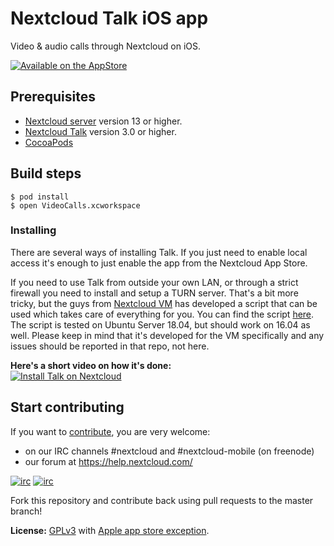 # Nextcloud Talk iOS app

Video & audio calls through Nextcloud on iOS.

[![Available on the AppStore](https://github.com/nextcloud/talk-ios/blob/master/docs/App%20Store/Download_on_the_App_Store_Badge.svg)](https://itunes.apple.com/app/id1296825574)

## Prerequisites

- [Nextcloud server](https://github.com/nextcloud/server) version 13 or higher.
- [Nextcloud Talk](https://github.com/nextcloud/spreed) version 3.0 or higher.
- [CocoaPods](https://cocoapods.org/)

## Build steps

```
$ pod install
$ open VideoCalls.xcworkspace
```

### Installing

There are several ways of installing Talk. If you just need to enable local access it's enough to just enable the app from the Nextcloud App Store. 

If you need to use Talk from outside your own LAN, or through a strict firewall you need to install and setup a TURN server. That's a bit more tricky, but the guys from [Nextcloud VM](https://github.com/nextcloud/vm) has developed a script that can be used which takes care of everything for you. You can find the script [here](https://github.com/nextcloud/vm/blob/master/apps/talk.sh). The script is tested on Ubuntu Server 18.04, but should work on 16.04 as well. Please keep in mind that it's developed for the VM specifically and any issues should be reported in that repo, not here.

**Here's a short video on how it's done:**<br>
[![Install Talk on Nextcloud](https://lh3.googleusercontent.com/crCv9cBtaOz-5BqpXp0Dhxjq3kyh5rbg0oKx2_BlCwZe2i3nuGhkK2zIzzdCMXFVal8=s180)](https://youtu.be/KdTsWIy4eN0)

## Start contributing
If you want to [contribute](https://nextcloud.com/contribute/), you are very welcome: 

- on our IRC channels #nextcloud and #nextcloud-mobile (on freenode)
- our forum at https://help.nextcloud.com/

[![irc](https://img.shields.io/badge/IRC-%23nextcloud%20on%20freenode-orange.svg)](https://webchat.freenode.net/?channels=nextcloud)
[![irc](https://img.shields.io/badge/IRC-%23nextcloud--mobile%20on%20freenode-blue.svg)](https://webchat.freenode.net/?channels=nextcloud-mobile)

Fork this repository and contribute back using pull requests to the master branch!

**License:** [GPLv3](https://github.com/nextcloud/spreed-ios/blob/master/LICENSE) with [Apple app store exception](https://github.com/nextcloud/spreed-ios/blob/master/COPYING.iOS).

